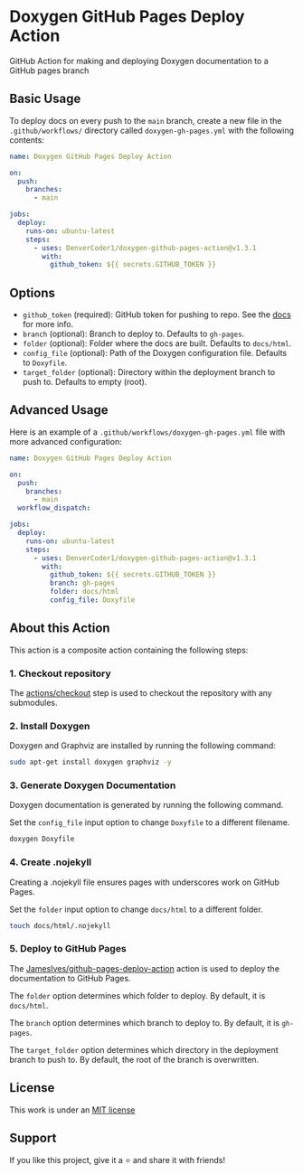 # Doxygen GitHub Pages Deploy Action

GitHub Action for making and deploying Doxygen documentation to a GitHub pages branch

## Basic Usage

To deploy docs on every push to the `main` branch, create a new file in the `.github/workflows/` directory called `doxygen-gh-pages.yml` with the following contents:

```yml
name: Doxygen GitHub Pages Deploy Action

on:
  push:
    branches:
      - main

jobs:
  deploy:
    runs-on: ubuntu-latest
    steps:
      - uses: DenverCoder1/doxygen-github-pages-action@v1.3.1
        with:
          github_token: ${{ secrets.GITHUB_TOKEN }}
```

## Options

- `github_token` (required): GitHub token for pushing to repo. See the [docs](https://git.io/passing-token) for more info.
- `branch` (optional): Branch to deploy to. Defaults to `gh-pages`.
- `folder` (optional): Folder where the docs are built. Defaults to `docs/html`.
- `config_file` (optional): Path of the Doxygen configuration file. Defaults to `Doxyfile`.
- `target_folder` (optional): Directory within the deployment branch to push to. Defaults to empty (root).

## Advanced Usage

Here is an example of a `.github/workflows/doxygen-gh-pages.yml` file with more advanced configuration:

```yml
name: Doxygen GitHub Pages Deploy Action

on:
  push:
    branches:
      - main
  workflow_dispatch:

jobs:
  deploy:
    runs-on: ubuntu-latest
    steps:
      - uses: DenverCoder1/doxygen-github-pages-action@v1.3.1
        with:
          github_token: ${{ secrets.GITHUB_TOKEN }}
          branch: gh-pages
          folder: docs/html
          config_file: Doxyfile
```

## About this Action

This action is a composite action containing the following steps:

### 1. Checkout repository

The [actions/checkout](https://github.com/actions/checkout) step is used to checkout the repository with any submodules.

### 2. Install Doxygen

Doxygen and Graphviz are installed by running the following command:

```bash
sudo apt-get install doxygen graphviz -y
```

### 3. Generate Doxygen Documentation

Doxygen documentation is generated by running the following command.

Set the `config_file` input option to change `Doxyfile` to a different filename.

```bash
doxygen Doxyfile
```

### 4. Create .nojekyll

Creating a .nojekyll file ensures pages with underscores work on GitHub Pages.

Set the `folder` input option to change `docs/html` to a different folder.

```bash
touch docs/html/.nojekyll
```

### 5. Deploy to GitHub Pages

The [JamesIves/github-pages-deploy-action](https://github.com/JamesIves/github-pages-deploy-action) action is used to deploy the documentation to GitHub Pages.

The `folder` option determines which folder to deploy. By default, it is `docs/html`.

The `branch` option determines which branch to deploy to. By default, it is `gh-pages`.

The `target_folder` option determines which directory in the deployment branch to push to. By default, the root of the branch is overwritten.

## License

This work is under an [MIT license](LICENSE)

## Support

If you like this project, give it a ⭐ and share it with friends!
